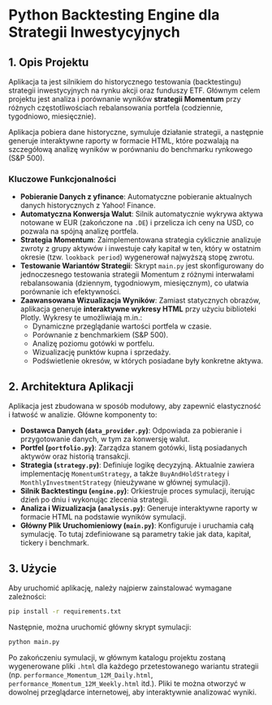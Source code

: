 # Python Backtesting Engine dla Strategii Inwestycyjnych

## 1. Opis Projektu

Aplikacja ta jest silnikiem do historycznego testowania (backtestingu) strategii inwestycyjnych na rynku akcji oraz funduszy ETF. Głównym celem projektu jest analiza i porównanie wyników **strategii Momentum** przy różnych częstotliwościach rebalansowania portfela (codziennie, tygodniowo, miesięcznie).

Aplikacja pobiera dane historyczne, symuluje działanie strategii, a następnie generuje interaktywne raporty w formacie HTML, które pozwalają na szczegółową analizę wyników w porównaniu do benchmarku rynkowego (S&P 500).

### Kluczowe Funkcjonalności

*   **Pobieranie Danych z yfinance**: Automatyczne pobieranie aktualnych danych historycznych z Yahoo! Finance.
*   **Automatyczna Konwersja Walut**: Silnik automatycznie wykrywa aktywa notowane w EUR (zakończone na `.DE`) i przelicza ich ceny na USD, co pozwala na spójną analizę portfela.
*   **Strategia Momentum**: Zaimplementowana strategia cyklicznie analizuje zwroty z grupy aktywów i inwestuje cały kapitał w ten, który w ostatnim okresie (tzw. `lookback period`) wygenerował najwyższą stopę zwrotu.
*   **Testowanie Wariantów Strategii**: Skrypt `main.py` jest skonfigurowany do jednoczesnego testowania strategii Momentum z różnymi interwałami rebalansowania (dziennym, tygodniowym, miesięcznym), co ułatwia porównanie ich efektywności.
*   **Zaawansowana Wizualizacja Wyników**: Zamiast statycznych obrazów, aplikacja generuje **interaktywne wykresy HTML** przy użyciu biblioteki Plotly. Wykresy te umożliwiają m.in.:
    *   Dynamiczne przeglądanie wartości portfela w czasie.
    *   Porównanie z benchmarkiem (S&P 500).
    *   Analizę poziomu gotówki w portfelu.
    *   Wizualizację punktów kupna i sprzedaży.
    *   Podświetlenie okresów, w których posiadane były konkretne aktywa.

## 2. Architektura Aplikacji

Aplikacja jest zbudowana w sposób modułowy, aby zapewnić elastyczność i łatwość w analizie. Główne komponenty to:

*   **Dostawca Danych (`data_provider.py`)**: Odpowiada za pobieranie i przygotowanie danych, w tym za konwersję walut.
*   **Portfel (`portfolio.py`)**: Zarządza stanem gotówki, listą posiadanych aktywów oraz historią transakcji.
*   **Strategia (`strategy.py`)**: Definiuje logikę decyzyjną. Aktualnie zawiera implementację `MomentumStrategy`, a także `BuyAndHoldStrategy` i `MonthlyInvestmentStrategy` (nieużywane w głównej symulacji).
*   **Silnik Backtestingu (`engine.py`)**: Orkiestruje proces symulacji, iterując dzień po dniu i wykonując zlecenia strategii.
*   **Analiza i Wizualizacja (`analysis.py`)**: Generuje interaktywne raporty w formacie HTML na podstawie wyników symulacji.
*   **Główny Plik Uruchomieniowy (`main.py`)**: Konfiguruje i uruchamia całą symulację. To tutaj zdefiniowane są parametry takie jak data, kapitał, tickery i benchmark.

## 3. Użycie

Aby uruchomić aplikację, należy najpierw zainstalować wymagane zależności:

```bash
pip install -r requirements.txt
```

Następnie, można uruchomić główny skrypt symulacji:

```bash
python main.py
```

Po zakończeniu symulacji, w głównym katalogu projektu zostaną wygenerowane pliki `.html` dla każdego przetestowanego wariantu strategii (np. `performance_Momentum_12M_Daily.html`, `performance_Momentum_12M_Weekly.html` itd.). Pliki te można otworzyć w dowolnej przeglądarce internetowej, aby interaktywnie analizować wyniki.
